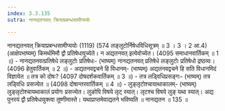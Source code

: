 ```yaml
---
index: 3.3.135
sutra: नानद्यतनवत् क्रियाप्रबन्धसामीप्ययोः

---
```

नानद्यतनवत् क्रियाप्रबन्धसामीप्ययोः (1119) (574 लङ्लुटोर्निषेधविधिसूत्रम् ॥ 3 । 3 । 2 आ.4) (आक्षेपभाष्यम्) किमर्थमिमौ द्वौ प्रतिषेधावुच्येते। न अद्यतनवत् इत्येवोच्येत। (4095 समाधानवार्तिकम् ॥ 1 ॥) - नानद्यतनवत्प्रतिषेधे लङ्लुटोः प्रतिषेधः- (भाष्यम्) नानद्यतनवत् प्रतिषेधे लङ्लुटोः प्रतिषेधो द्रष्ठव्यः। (4096 हेतुवार्तिकम् ॥ 2 ॥) - अद्यतनवद्वचने हि विधानम्- (भाष्यम्) अद्यतनवद्वचने हि सति विधानमिदं विज्ञायेत ॥ तत्र को दोषः? (4097 दोषदर्शकवार्तिकम् ॥ 3 ॥) - तत्र लडि्वधिप्रसङ्गः- (भाष्यम्) तत्र लडि्वधिः प्रसज्येत ॥ (4098 दोषान्तरवार्तिकम् ॥ 4 ॥) - लुङ्लृटोश्चायाथाकालम्- (भाष्यम्) लुङ्लृटोश्चायथाकालं प्रयोगः प्रसज्येत। लुङोपि विषये लृट् स्यात्। लृटश्च विषये लुङ् यथा स्यात्। अद्य पुनरयं द्वौ प्रतिषेधावुक्त्वा तूष्णीमास्ते। यथाप्राप्तमेवाद्यतने भविष्यति ॥ नानद्यतन ॥ 135 ॥